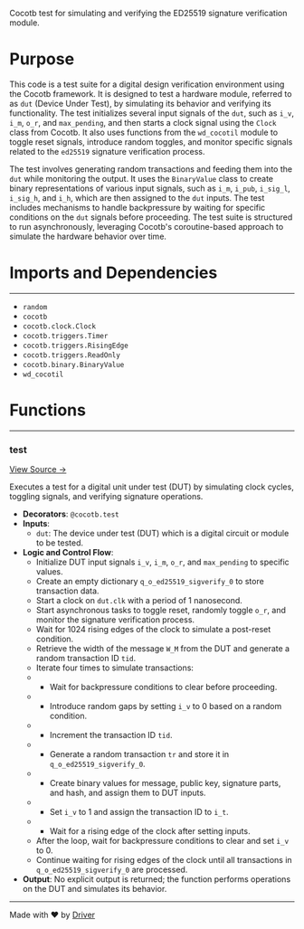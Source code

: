 <!--------------------------------------------------------------------------------->
<!-- IMPORTANT: This file is auto-generated by Driver (https://driver.ai). -------->
<!-- Manual edits may be overwritten on future commits. --------------------------->
<!--------------------------------------------------------------------------------->

Cocotb test for simulating and verifying the ED25519 signature verification module.

# Purpose
This code is a test suite for a digital design verification environment using the Cocotb framework. It is designed to test a hardware module, referred to as `dut` (Device Under Test), by simulating its behavior and verifying its functionality. The test initializes several input signals of the `dut`, such as `i_v`, `i_m`, `o_r`, and `max_pending`, and then starts a clock signal using the `Clock` class from Cocotb. It also uses functions from the `wd_cocotil` module to toggle reset signals, introduce random toggles, and monitor specific signals related to the `ed25519` signature verification process.

The test involves generating random transactions and feeding them into the `dut` while monitoring the output. It uses the `BinaryValue` class to create binary representations of various input signals, such as `i_m`, `i_pub`, `i_sig_l`, `i_sig_h`, and `i_h`, which are then assigned to the `dut` inputs. The test includes mechanisms to handle backpressure by waiting for specific conditions on the `dut` signals before proceeding. The test suite is structured to run asynchronously, leveraging Cocotb's coroutine-based approach to simulate the hardware behavior over time.
# Imports and Dependencies

---
- `random`
- `cocotb`
- `cocotb.clock.Clock`
- `cocotb.triggers.Timer`
- `cocotb.triggers.RisingEdge`
- `cocotb.triggers.ReadOnly`
- `cocotb.binary.BinaryValue`
- `wd_cocotil`


# Functions

---
### test<!-- {{#callable:firedancer/src/wiredancer/sim/ed25519_sigverify_0/test.test}} -->
[View Source →](<../../../../../../src/wiredancer/sim/ed25519_sigverify_0/test.py#L11>)

Executes a test for a digital unit under test (DUT) by simulating clock cycles, toggling signals, and verifying signature operations.
- **Decorators**: `@cocotb.test`
- **Inputs**:
    - `dut`: The device under test (DUT) which is a digital circuit or module to be tested.
- **Logic and Control Flow**:
    - Initialize DUT input signals `i_v`, `i_m`, `o_r`, and `max_pending` to specific values.
    - Create an empty dictionary `q_o_ed25519_sigverify_0` to store transaction data.
    - Start a clock on `dut.clk` with a period of 1 nanosecond.
    - Start asynchronous tasks to toggle reset, randomly toggle `o_r`, and monitor the signature verification process.
    - Wait for 1024 rising edges of the clock to simulate a post-reset condition.
    - Retrieve the width of the message `W_M` from the DUT and generate a random transaction ID `tid`.
    - Iterate four times to simulate transactions:
    -   - Wait for backpressure conditions to clear before proceeding.
    -   - Introduce random gaps by setting `i_v` to 0 based on a random condition.
    -   - Increment the transaction ID `tid`.
    -   - Generate a random transaction `tr` and store it in `q_o_ed25519_sigverify_0`.
    -   - Create binary values for message, public key, signature parts, and hash, and assign them to DUT inputs.
    -   - Set `i_v` to 1 and assign the transaction ID to `i_t`.
    -   - Wait for a rising edge of the clock after setting inputs.
    - After the loop, wait for backpressure conditions to clear and set `i_v` to 0.
    - Continue waiting for rising edges of the clock until all transactions in `q_o_ed25519_sigverify_0` are processed.
- **Output**: No explicit output is returned; the function performs operations on the DUT and simulates its behavior.



---
Made with ❤️ by [Driver](https://www.driver.ai/)